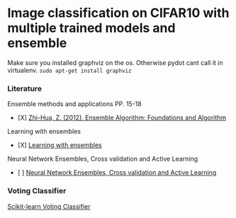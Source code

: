 # Image classification on CIFAR10 with multiple trained models and ensemble
Make sure you installed graphviz on the os. Otherwise pydot cant call it in virtualenv. 
`sudo apt-get install graphviz`

### Literature

Ensemble methods and applications PP. 15-18
- [X] 
[Zhi-Hua, Z. (2012). Ensemble Algorithm: Foundations and Algorithm](https://books.google.com.tr/books?hl=tr&lr=&id=BDB50Ev2ur4C&oi=fnd&pg=PP1&dq=Zhi-Hua,+Z.+(2012).+Ensemble+Algorithm:+Foundations+and+Algorithm.&ots=OyDDCkiVML&sig=OH7pYuRTZH07z6ghMDGE8ajIXRc&redir_esc=y#v=onepage&q=Zhi-Hua%2C%20Z.%20(2012).%20Ensemble%20Algorithm%3A%20Foundations%20and%20Algorithm.&f=false)


Learning with ensembles
- [X]
[Learning with ensembles](https://proceedings.neurips.cc/paper/1995/file/1019c8091693ef5c5f55970346633f92-Paper.pdf)

Neural Network Ensembles, Cross validation and Active Learning
- [ ] 
[Neural Network Ensembles, Cross validation and Active Learning](https://papers.nips.cc/paper/1994/file/b8c37e33defde51cf91e1e03e51657da-Paper.pdf)


### Voting Classifier

[Scikit-learn Voting Classifier](https://scikit-learn.org/stable/modules/ensemble.html#voting-classifier)


